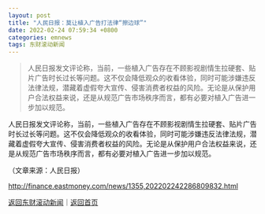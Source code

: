 ```yaml
---
layout: post
title: "人民日报：莫让植入广告打法律“擦边球”"
date: 2022-02-24 07:59:34 +0800
categories: emnews
tags: 东财滚动新闻
---
```

> 人民日报发文评论称，当前，一些植入广告存在不顾影视剧情生拉硬套、贴片广告时长过长等问题。这不仅会降低观众的收看体验，同时可能涉嫌违反法律法规，潜藏着虚假夸大宣传、侵害消费者权益的风险。无论是从保护用户合法权益来说，还是从规范广告市场秩序而言，都有必要对植入广告进一步加以规范。

<p>人民日报发文评论称，当前，一些植入广告存在不顾影视剧情生拉硬套、贴片广告时长过长等问题。这不仅会降低观众的收看体验，同时可能涉嫌违反法律法规，潜藏着虚假夸大宣传、侵害消费者权益的风险。无论是从保护用户合法权益来说，还是从规范广告市场秩序而言，都有必要对植入广告进一步加以规范。</p><p class="em_media">（文章来源：人民日报）</p>

<http://finance.eastmoney.com/news/1355,202202242286809832.html>

[返回东财滚动新闻](//finews.withounder.com/emnews/)｜[返回首页](//finews.withounder.com/)